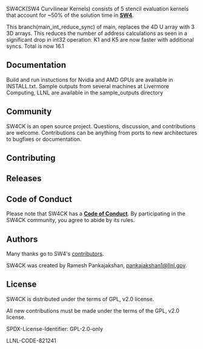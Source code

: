 SW4CK(SW4 Curvilinear Kernels) consists of 5 stencil evaluation kernels that account for
~50% of the solution time in [**SW4**](https://github.com/geodynamics/sw4).

This branch(main_int_reduce_sync) of main, replaces the 4D U array with 3 3D arrays.
This reduces the number of address calculations as seen in a significant drop in int32
operation. K1 and K5 are now faster with additional syncs. Total is now 16.1

Documentation
----------------

Build and run instuctions for Nvidia and AMD GPUs
are available in INSTALL.txt. Sample outputs from several
machines at Livermore Computing, LLNL are available in the sample_outputs directory

Community
------------------------

SW4CK is an open source project.  Questions, discussion, and
contributions are welcome. Contributions can be anything from ports to new 
architectures to bugfixes or documentation.

Contributing
------------------------

Releases
--------

Code of Conduct
------------------------
Please note that SW4CK has a
[**Code of Conduct**](.github/CODE_OF_CONDUCT.md). By participating in
the SW4CK community, you agree to abide by its rules.


Authors
----------------
Many thanks go to SW4's [contributors](https://github.com/geodynamics/sw4/graphs/contributors).

SW4CK was created by Ramesh Pankajakshan, pankajakshan1@llnl.gov.

License
----------------

SW4CK is distributed under the terms of GPL, v2.0 license.

All new contributions must be made under the terms of the GPL, v2.0 license.

SPDX-License-Identifier: GPL-2.0-only

LLNL-CODE-821241
